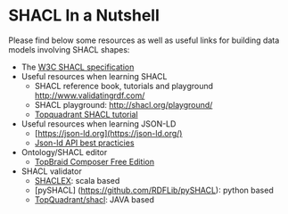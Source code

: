 
# SHACL In a Nutshell

Please find below some resources as well as useful links for building data models involving SHACL shapes:
 
* The [W3C SHACL specification](https://www.w3.org/TR/shacl/)
* Useful resources when learning SHACL
    * SHACL reference book, tutorials and playground http://www.validatingrdf.com/
    * SHACL playground: http://shacl.org/playground/
    * [Topquadrant SHACL tutorial](https://www.topquadrant.com/technology/shacl/tutorial/)
* Useful resources when learning JSON-LD
    * [https://json-ld.org](https://json-ld.org/)
    * [Json-ld API best practicies](https://json-ld.org/spec/latest/json-ld-api-best-practices/)
* Ontology/SHACL editor
    * [TopBraid Composer Free Edition](https://www.topquadrant.com/downloads/topbraid-composer-install/)
* SHACL validator
    * [SHACLEX](https://github.com/labra/shaclex): scala based
    * [pySHACL] (https://github.com/RDFLib/pySHACL): python based
    * [TopQuadrant/shacl](https://github.com/TopQuadrant/shacl): JAVA based 
